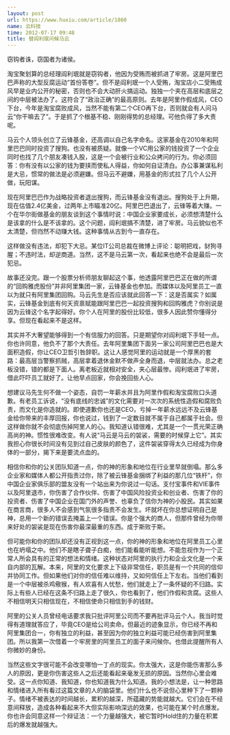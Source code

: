 ```yaml
---
layout: post
url: https://www.huxiu.com/article/1860
name: 云科技
time: 2012-07-17 09:48
title: 替阎利珉问候马云
---
```

窃钩者诛，窃国者为诸侯。

淘宝聚划算的总经理阎利珉就是窃钩者，他因为受贿而被抓进了牢房。这是阿里巴巴声称的大型反腐运动“首份答卷”。但不是阎利珉一个人受贿，淘宝店小二受贿成风早是业内公开的秘密，否则也不会大动肝火搞运动。独独一个夹在高层和底层之间的中层被法办了。这符合了“政治正确”的最高原则。去年是阿里作假成风，CEO下台，今年是淘宝腐败成风，当然不能有第二个CEO再下台，否则就会有人问马云“你干嘛去了”。于是抓了个根基不稳、刚刚得势的总经理。可他负得了多大责呢。

马云个人领头创立了云锋基金，还高调以自己名字命名。这家基金在2010年和阿里巴巴同时投资了搜狗。也没有被质疑。就像一个VC用公家的钱投资了一个企业同时也找了几个朋友凑钱入股，这是一个会被行业和公众拷问的行为。你必须回答：你有没有以公家的钱为要挟而使私人得益，你如何自证清白。办公事兼谋私利是大忌，惯常的做法是必须避嫌。但马云不避嫌，用基金的形式拉了几个人公开做，玩阳谋。

现在阿里巴巴作为战略投资者退出搜狗，而云锋基金没有退出。搜狗处于上升期，现在估值2.4亿美金，过两年上市瞄准20亿。阿里巴巴退出了，云锋等着大赚。一个在华尔街做基金的朋友谈到这个事情时说：中国企业家要成长，必须想清楚什么是该拿的什么是不该拿的。这个问题，阎利珉搞不清楚，进了牢房。马云貌似也不太清楚，但岿然不动赚大钱。这种事情从古到今一直存在。

这样做没有违法，却犯下大忌。某位IT公司总裁在微博上评论：聪明把戏，豺狗寻腥；不违时法，却逆商道。当然，这不是马云第一次，看起来也绝不会是最后一次犯忌。

故事还没完。跟一个股票分析师朋友聊起这个事，他透露阿里巴巴正在做的所谓的“回购雅虎股份”并非阿里集团一家，云锋基金也参加。而媒体以及阿里员工一直以为就只有阿里集团回购。马云先生是否应该就此回答一下：这是否属实？如属实，云锋基金到底有何天资禀赋能跟阿里巴巴一起投资搜狗和回购雅虎？你别说是因为云锋这个名字起得好。你个人在阿里的股份比较低，很多人因此赞你懂得分享。但现在看起来不是这样。

其实并不大奢望能够得到一个有信服力的回答。只是期望你对阎利珉下手轻一点。你也许同意，他负不了那个大责任。去年阿里集团下面另一家公司阿里巴巴也是大面积造假，你让CEO卫哲引咎辞职。这让人感觉阿里的运动就是一个厚黑的套路：最高层当警察抓贼，高层拿着退休金默不做声全身而退，中层就法办。总之老板没错，错的都是下面人。离老板近就相对安全，夹心层最惨。阎利珉进了牢房，借此吓吓员工就好了。让他早点回家，你会挽回些人心。

想建议马先生何不做一个姿态，自罚一年薪水并且为阿里作假和淘宝腐败口头道歉。有老员工诉说，“没有底线的忠诚”的文化需要对一次次的系统性造假和腐败负责，而文化是你造就的。即使道歉你也还是CEO，亏掉一年薪水远远不及云锋基金给你带来的丰厚回报，你也说过，钱到了一定数目就不属于自己都属于社会。但这样做你就不会彻底伤掉阿里人的心。我知道认错很难，尤其是一个一贯光荣正确高尚的神。惯性很难改变。有人说“马云是马云的袈裟，需要的时候穿上它”。其实我担心你很长时间没有见到过自己皮肤的颜色了，这件袈裟穿得太久已经成为你身体的一部分，揭下来是要流点血的。

相信你和你的公关团队知道一点，你的神的形象和地位在行业里早就倒塌。那么多企业家和媒体人都公开指责过你，除了被云锋基金捆绑了利益的那几位“铁杆”，你中国企业家俱乐部的盟友没有一个站出来为你说过一句话。支付宝事件和VIE事件以及阿里退市，你伤害了合作伙伴、伤害了中国风险投资业和创业者、伤害了你的投资者、伤害了中国企业在国门外的声誉、也辜负了信你为神的小股民。其实如果在商言商，很多人不会感到气氛很多指责不会发生。坏就坏在你总想证明自己是神，总用一个新的错误去掩盖上一个错误。你是个强大的商人，但那件曾经为你带来好处的袈裟是现在伤害你最深最重的东西。成于斯败于斯。

但可能你和你的团队却还没有正视到这一点，你的神的形象和地位在阿里员工心里也在坍塌之中。他们不是瞎子聋子白痴，他们能看能听能想。不能忽视作为一个正常人所会具有的正常的想法和情绪。这种状态对阿里的执行力和企业文化是一个来自内部的瓦解。本来，阿里的文化要求上下级非常信任，职员是有一个共同的信仰并协同工作。但如果他们对你的信任难以维持，又如何信任上下左右。当他们看到是一个中层被杀鸡儆猴，有人欢喜有人忧愁，他们就走上了一条怀疑的不归路。实际上有些人已经在这条不归路上走了很久，你也看到了，他们作假和贪腐。这些人不相信明天只相信现在，不相信使命只相信到手的钱财。

阿里的公关人员曾经电话要求我只批评阿里公司而不要再批评马云个人。我当时觉得有道理就答应了，毕竟CEO是给公司卖命。但最近的迹象显示，你已经不再和阿里集团合一，你有独立的利益，甚至因为你的独立利益可能已经伤害到阿里集团。所以我第一次借着一个牢房里的阿里员工的面子来问候你。也借此提醒所有人你微妙的身份。

当然这些文字很可能不会改变哪怕一丁点的现实。你太强大，这是你能伤害那么多人的原因，更是你伤害这些人之后还能看起来毫发无损的原因。当然你心里会难受。这一点你知道、我知道，你也知道我为什么知道。我的小想法是，让一种思路和情绪进入所有看过这篇文章的人的脑袋里。他们什么也不说但心里种下了一颗种子。情绪不被表达的时间越长，累积的越深，所蕴藏的势能就越大。它们会在不经意间释放，造成各种看起来不大但实际影响深远的效果，也可能在某个时点爆发。你也许会同意这样一个辩证法：一个力量越强大，被它暂时Hold住的力量在积累后的爆发就越强大。

